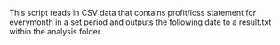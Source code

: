 This script reads in CSV data that contains profit/loss statement for everymonth in a set period and outputs the following date to a result.txt within the analysis folder.

    